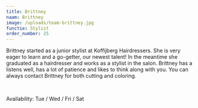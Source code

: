 ```yaml
---
title: Brittney
naam: Brittney
image: /uploads/team-brittney.jpg
functie: Stylist
order_number: 25
---
```


Brittney started as a junior stylist at Koffijberg Hairdressers. She is very eager to learn and a go-getter, our newest talent\! In the meantime she graduated as a hairdresser and works as a stylist in the salon. Brittney has a listens well, has a lot of patience and likes to think along with you. You can always contact Brittney for both cutting and coloring.

&nbsp;

Availability: Tue / Wed / Fri / Sat